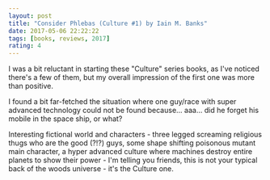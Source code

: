 ```yaml
---
layout: post
title: "Consider Phlebas (Culture #1) by Iain M. Banks"
date: 2017-05-06 22:22:22
tags: [books, reviews, 2017]
rating: 4
---
```


I was a bit reluctant in starting these "Culture" series books, as I've noticed there's a few of them, but my overall impression of the first one was more than positive.

I found a bit far-fetched the situation where one guy/race with super advanced technology could not be found because... aaa... did he forget his mobile in the space ship, or what?

Interesting fictional world and characters - three legged screaming religious thugs who are the good (?!?) guys, some shape shifting poisonous mutant main character, a hyper advanced culture where machines destroy entire planets to show their power - I'm telling you friends, this is not your typical back of the woods universe - it's the Culture one.
